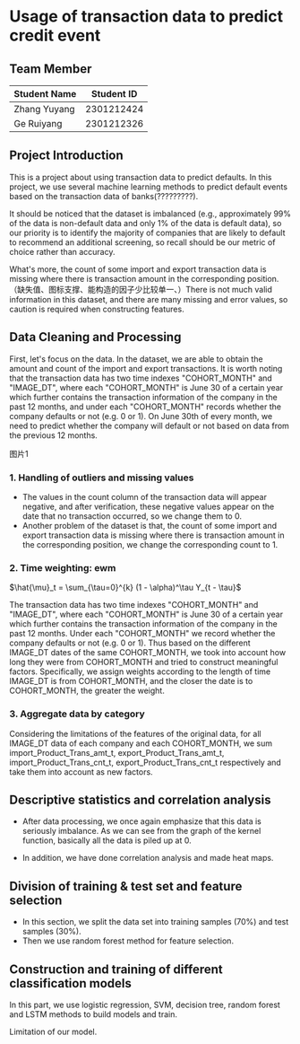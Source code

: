 # **Usage of transaction data to predict credit event**

## Team Member

Student Name | Student ID
:---------  | ---------
Zhang Yuyang| 2301212424
Ge Ruiyang| 2301212326


## Project Introduction

This is a project about using transaction data to predict defaults. In this project, we use several machine learning methods to predict default events based on the transaction data of banks(?????????).


It should be noticed that the dataset is imbalanced (e.g., approximately 99% of the data is non-default data and only 1% of the data is default data), so our priority is to identify the majority of companies that are likely to default to recommend an additional screening, so recall should be our metric of choice rather than accuracy.

What's more, the count of some import and export transaction data is missing where there is transaction amount in the corresponding position.（缺失值、图标支撑、能构造的因子少比较单一、）There is not much valid information in this dataset, and there are many missing and error values, so caution is required when constructing features.


## Data Cleaning and Processing

First, let's focus on the data. In the dataset, we are able to obtain the amount and count of the import and export transactions. It is worth noting that the transaction data has two time indexes "COHORT_MONTH" and "IMAGE_DT", where each "COHORT_MONTH" is June 30 of a certain year which further contains the transaction information of the company in the past 12 months, and under each "COHORT_MONTH" records whether the company defaults or not (e.g. 0 or 1). On June 30th of every month, we need to predict whether the company will default or not based on data from the previous 12 months.

图片1

### 1. Handling of outliers and missing values
* The values in the count column of the transaction data will appear negative, and after verification, these negative values appear on the date that no transaction occurred, so we change them to 0. 
* Another problem of the dataset is that, the count of some import and export transaction data is missing where there is transaction amount in the corresponding position, we change the corresponding count to 1.

### 2. Time weighting: ewm

$\hat{\mu}_t = \sum_{\tau=0}^{k} (1 - \alpha)^\tau Y_{t - \tau}$ 

The transaction data has two time indexes "COHORT_MONTH" and "IMAGE_DT", where each "COHORT_MONTH" is June 30 of a certain year which further contains the transaction information of the company in the past 12 months. Under each "COHORT_MONTH" we record whether the company defaults or not (e.g. 0 or 1). Thus based on the different IMAGE_DT dates of the same COHORT_MONTH, we took into account how long they were from COHORT_MONTH and tried to construct meaningful factors. Specifically, we assign weights according to the length of time IMAGE_DT is from COHORT_MONTH, and the closer the date is to COHORT_MONTH, the greater the weight.

### 3. Aggregate data by category

Considering the limitations of the features of the original data,  for all IMAGE_DT data of each company and each COHORT_MONTH, we sum import_Product_Trans_amt_t, export_Product_Trans_amt_t, import_Product_Trans_cnt_t, export_Product_Trans_cnt_t respectively and take them into account as new factors.

## Descriptive statistics and correlation analysis

* After data processing, we once again emphasize that this data is seriously imbalance. As we can see from the graph of the kernel function, basically all the data is piled up at 0.

* In addition, we have done correlation analysis and made heat maps.

## Division of training & test set and feature selection

* In this section, we split the data set into training samples (70%) and test samples (30%). 
* Then we use random forest method for feature selection.



## Construction and training of different classification models

In this part, we use logistic regression, SVM, decision tree, random forest and LSTM methods to build models and train.


Limitation of our model.


